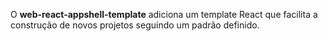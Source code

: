 O **web-react-appshell-template** adiciona um template React que facilita a construção de novos projetos seguindo um padrão definido.